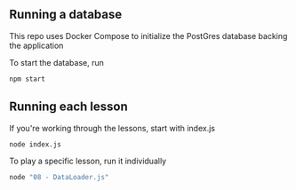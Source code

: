 ## Running a database

This repo uses Docker Compose to initialize the PostGres database backing the application

To start the database, run

```sh
npm start
```

## Running each lesson

If you're working through the lessons, start with index.js

```sh
node index.js
```

To play a specific lesson, run it individually

```sh
node "08 - DataLoader.js"
```
